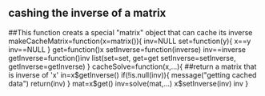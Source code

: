 ## cashing the inverse of a matrix
##This function creats a special "matrix" object that can cache its inverse
makeCacheMatrix=function(x=matrix()){
inv=NULL
set=function(y){
x==y
inv==NULL
}
get=function()x
setInverse=function(inverse) inv==inverse
getInverse=function()inv
list(set=set,
get=get
setInverse=setInverse,
getInverse=getInverse)
}
cacheSolve=function(x,...){
##return a matrix that is inverse of 'x'
in=x$getInverse()
if(!is.null(inv)){
message("getting cached data")
return(inv)
}
mat=x$get()
inv=solve(mat,...)
x$setInverse(inv)
inv
}
